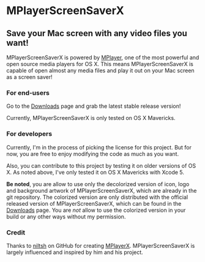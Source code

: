 # MPlayerScreenSaverX #
## Save your Mac screen with any video files you want! ##

MPlayerScreenSaverX is powered by [MPlayer](http://www.mplayerhq.hu), one of the most powerful and open source media players for OS X. This means MPlayerScreenSaverX is capable of open almost any media files and play it out on your Mac screen as a screen saver!

### For end-users ###
Go to the [Downloads](https://bitbucket.org/iAmMutun/mplayerscreensaverx/downloads) page and grab the latest stable release version!

Currently, MPlayerScreenSaverX is only tested on OS X Mavericks.

### For developers ###
Currently, I'm in the process of picking the license for this project. But for now, you are free to enjoy modifying the code as much as you want. 

Also, you can contribute to this project by testing it on older versions of OS X. As noted above, I've only tested it on OS X Mavericks with Xcode 5.

**Be noted**, you are allow to use only the decolorized version of icon, logo and background artwork of MPlayerScreenSaverX, which are already in the git repository. The colorized version are only distributed with the official released version of MPlayerScreenSaverX, which can be found in the [Downloads](https://bitbucket.org/iAmMutun/mplayerscreensaverx/downloads) page. You are *not* allow to use the colorized version in your build or any other ways without my permission.

### Credit ###
Thanks to [niltsh](https://github.com/niltsh) on GitHub for creating [MPlayerX](http://mplayerx.org). MPlayerScreenSaverX is largely influenced and inspired by him and his project.